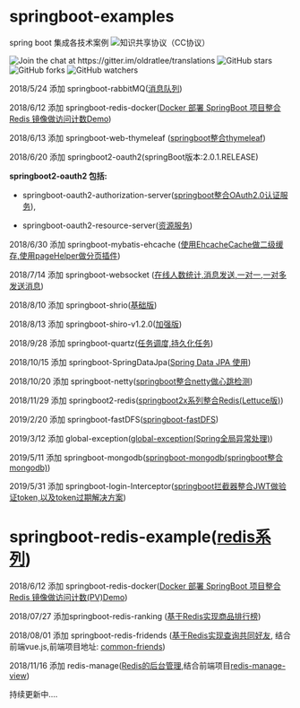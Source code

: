 # springboot-examples
spring boot 集成各技术案例 <img src="https://camo.githubusercontent.com/95c3d7ef0b5da8445087e462514063675f79321d/68747470733a2f2f696d672e736869656c64732e696f2f62616467652f4c6963656e73652d4372656174697665253230436f6d6d6f6e732d4443334432342e737667" alt="知识共享协议（CC协议）" data-canonical-src="https://img.shields.io/badge/License-Creative%20Commons-DC3D24.svg" style="max-width:100%;">

<img src="https://camo.githubusercontent.com/d17fe698e0be90bd2cd57668ded5664e6e9c266e/68747470733a2f2f6261646765732e6769747465722e696d2f6f6c647261746c65652f7472616e736c6174696f6e732e737667" alt="Join the chat at https://gitter.im/oldratlee/translations" data-canonical-src="https://badges.gitter.im/oldratlee/translations.svg" style="max-width:100%;"> <img src="https://camo.githubusercontent.com/60ee127d33be2824e70f611fb9afa2ec3f40eaf5/68747470733a2f2f696d672e736869656c64732e696f2f6769746875622f73746172732f6f6c647261746c65652f7472616e736c6174696f6e732e7376673f7374796c653d736f6369616c266c6162656c3d53746172" alt="GitHub stars" data-canonical-src="https://img.shields.io/github/stars/oldratlee/translations.svg?style=social&amp;label=Star" style="max-width:100%;"> <img src="https://camo.githubusercontent.com/990fddd46ae3216c1566b2a6ea58fcaf356fd1ac/68747470733a2f2f696d672e736869656c64732e696f2f6769746875622f666f726b732f6f6c647261746c65652f7472616e736c6174696f6e732e7376673f7374796c653d736f6369616c266c6162656c3d466f726b" alt="GitHub forks" data-canonical-src="https://img.shields.io/github/forks/oldratlee/translations.svg?style=social&amp;label=Fork" style="max-width:100%;"> <img src="https://camo.githubusercontent.com/0399f6d6e94a2fa2f35ca27202d07ff4040367d0/68747470733a2f2f696d672e736869656c64732e696f2f6769746875622f77617463686572732f6f6c647261746c65652f7472616e736c6174696f6e732e7376673f7374796c653d736f6369616c266c6162656c3d5761746368" alt="GitHub watchers" data-canonical-src="https://img.shields.io/github/watchers/oldratlee/translations.svg?style=social&amp;label=Watch" style="max-width:100%;">

2018/5/24 添加 springboot-rabbitMQ(<a href="https://github.com/haoxiaoyong1014/springboot-examples/tree/master/springboot-rabbitmq">消息队列</a>)

2018/6/12 添加  springboot-redis-docker(<a href="https://github.com/haoxiaoyong1014/springboot-examples/tree/master/springboot-redis-docker">Docker 部署 SpringBoot 项目整合 Redis 镜像做访问计数Demo</a>)

2018/6/13 添加 springboot-web-thymeleaf (<a href="https://github.com/haoxiaoyong1014/springboot-examples/tree/master/springboot-web-thymeleaf">springboot整合thymeleaf</a>)

2018/6/20 添加 springboot2-oauth2(springBoot版本:2.0.1.RELEASE)

 **springboot2-oauth2 包括:** 
* springboot-oauth2-authorization-server(<a href="https://github.com/haoxiaoyong1014/springboot-examples/tree/master/springboot-oauth2-authorization-server">springboot整合OAuth2.0认证服务</a>),

* springboot-oauth2-resource-server(<a href="https://github.com/haoxiaoyong1014/springboot-examples/tree/master/springboot-oauth2-resource-server">资源服务</a>)

2018/6/30 添加 springboot-mybatis-ehcache (<a href="https://github.com/haoxiaoyong1014/springboot-examples/tree/master/springboot-mybatis-myehcache">使用EhcacheCache做二级缓存,使用pageHelper做分页插件</a>)

2018/7/14 添加 springboot-websocket (<a href="https://github.com/haoxiaoyong1014/springboot-examples/tree/master/springboot-websocket">在线人数统计,消息发送,一对一,一对多发送消息<a>)
  
2018/8/10 添加 springboot-shrio(<a href="https://github.com/haoxiaoyong1014/springboot-shiro">基础版<a>) 

2018/8/13 添加 springboot-shiro-v1.2.0(<a href="https://github.com/haoxiaoyong1014/springboot-shiro-v1.2.0">加强版<a>)

2018/9/28 添加 springboot-quartz(<a href="https://github.com/haoxiaoyong1014/springboot-quartz">任务调度,持久化任务<a>)

2018/10/15 添加 springboot-SpringDataJpa(<a href="https://github.com/haoxiaoyong1014/springboot-SpringDataJpa">Spring Data JPA 使用<a>)

2018/10/20 添加 springboot-netty(<a href="https://github.com/haoxiaoyong1014/springboot-netty">springboot整合netty做心跳检测<a>)

2018/11/29 添加 springboot2-redis(<a href="https://github.com/haoxiaoyong1014/springboot-examples/tree/master/springboot2-redis">springboot2x系列整合Redis(Lettuce版)<a>)

2019/2/20 添加 springboot-fastDFS(<a href="https://github.com/haoxiaoyong1014/springboot-examples/tree/master/springboot-fastDFS">springboot-fastDFS</a>)

2019/3/12 添加 global-exception(<a href="https://github.com/haoxiaoyong1014/springboot-examples/tree/master/global-exception">global-exception(Spring全局异常处理)</a>)

2019/5/11 添加 springboot-mongodb(<a href="https://github.com/haoxiaoyong1014/springboot-examples/tree/master/springboot-mongodb">springboot-mongodb(springboot整合mongodb)</a>)

2019/5/31 添加 springboot-login-Interceptor(<a href="https://github.com/haoxiaoyong1014/springboot-examples/tree/master/springboot-login-Interceptor">springboot拦截器整合JWT做验证token,以及token过期解决方案</a>)

# springboot-redis-example(<a href="https://github.com/haoxiaoyong1014/springboot-redis-examples">redis系列</a>)

2018/6/12 添加  springboot-redis-docker(<a href="https://github.com/haoxiaoyong1014/springboot-examples/tree/master/springboot-redis-docker">Docker 部署 SpringBoot 项目整合 Redis 镜像做访问计数(PV)Demo</a>)

2018/07/27  添加springboot-redis-ranking (<a href="https://github.com/haoxiaoyong1014/springboot-redis-examples/tree/master/springboot-redis-ranking">基于Redis实现商品排行榜</a>)

2018/08/01 添加 springboot-redis-fridends (<a href="https://github.com/haoxiaoyong1014/springboot-redis-examples/tree/master/springboot-redis-friends">基于Redis实现查询共同好友</a>,
结合前端vue.js,前端项目地址: <a href="https://github.com/haoxiaoyong1014/common-friends">common-friends</a>)

2018/11/16 添加 redis-manage(<a href="https://github.com/haoxiaoyong1014/redis-manage">Redis的后台管理</a>,结合前端项目<a href="https://github.com/haoxiaoyong1014/redis-manage-view">redis-manage-view</a>)


持续更新中....


